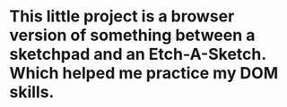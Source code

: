 # This little project is a browser version of something between a sketchpad and an Etch-A-Sketch. Which helped me practice my DOM skills.